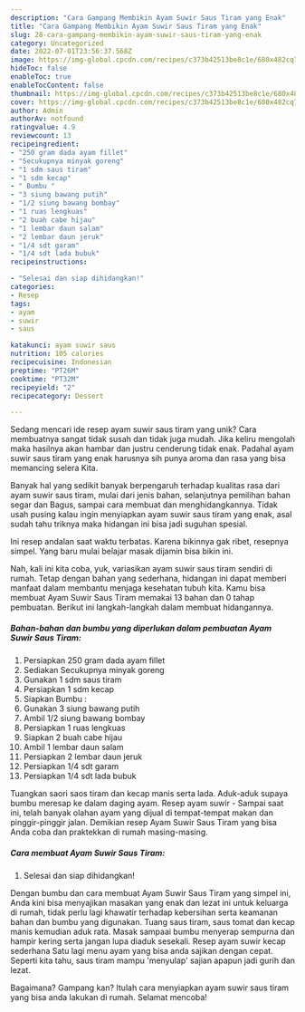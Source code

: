 ```yaml
---
description: "Cara Gampang Membikin Ayam Suwir Saus Tiram yang Enak"
title: "Cara Gampang Membikin Ayam Suwir Saus Tiram yang Enak"
slug: 28-cara-gampang-membikin-ayam-suwir-saus-tiram-yang-enak
category: Uncategorized
date: 2022-07-01T23:56:37.568Z
image: https://img-global.cpcdn.com/recipes/c373b42513be8c1e/680x482cq70/ayam-suwir-saus-tiram-foto-resep-utama.jpg
hideToc: false
enableToc: true
enableTocContent: false
thumbnail: https://img-global.cpcdn.com/recipes/c373b42513be8c1e/680x482cq70/ayam-suwir-saus-tiram-foto-resep-utama.jpg
cover: https://img-global.cpcdn.com/recipes/c373b42513be8c1e/680x482cq70/ayam-suwir-saus-tiram-foto-resep-utama.jpg
author: Admin
authorAv: notfound
ratingvalue: 4.9
reviewcount: 13
recipeingredient:
- "250 gram dada ayam fillet"
- "Secukupnya minyak goreng"
- "1 sdm saus tiram"
- "1 sdm kecap"
- " Bumbu "
- "3 siung bawang putih"
- "1/2 siung bawang bombay"
- "1 ruas lengkuas"
- "2 buah cabe hijau"
- "1 lembar daun salam"
- "2 lembar daun jeruk"
- "1/4 sdt garam"
- "1/4 sdt lada bubuk"
recipeinstructions:

- "Selesai dan siap dihidangkan!"
categories:
- Resep
tags:
- ayam
- suwir
- saus

katakunci: ayam suwir saus 
nutrition: 105 calories
recipecuisine: Indonesian
preptime: "PT26M"
cooktime: "PT32M"
recipeyield: "2"
recipecategory: Dessert

---
```





Sedang mencari ide resep ayam suwir saus tiram yang unik? Cara membuatnya sangat tidak susah dan tidak juga mudah. Jika keliru mengolah maka hasilnya akan hambar dan justru cenderung tidak enak. Padahal ayam suwir saus tiram yang enak harusnya sih punya aroma dan rasa yang bisa memancing selera Kita.





Banyak hal yang sedikit banyak berpengaruh terhadap kualitas rasa dari ayam suwir saus tiram, mulai dari jenis bahan, selanjutnya pemilihan bahan segar dan Bagus, sampai cara membuat dan menghidangkannya. Tidak usah pusing kalau ingin menyiapkan ayam suwir saus tiram yang enak,      asal sudah tahu triknya maka hidangan ini bisa jadi suguhan spesial.














Ini resep andalan saat waktu terbatas. Karena bikinnya gak ribet, resepnya simpel. Yang baru mulai belajar masak dijamin bisa bikin ini.






Nah, kali ini kita coba, yuk, variasikan ayam suwir saus tiram sendiri di rumah. Tetap dengan bahan yang sederhana, hidangan ini dapat memberi manfaat dalam membantu menjaga kesehatan tubuh kita. Kamu bisa membuat Ayam Suwir Saus Tiram memakai 13 bahan dan 0 tahap pembuatan. Berikut ini langkah-langkah dalam membuat hidangannya.

<!--inarticleads1-->

##### Bahan-bahan dan bumbu yang diperlukan dalam pembuatan Ayam Suwir Saus Tiram:

1. Persiapkan 250 gram dada ayam fillet
1. Sediakan Secukupnya minyak goreng
1. Gunakan 1 sdm saus tiram
1. Persiapkan 1 sdm kecap
1. Siapkan  Bumbu :
1. Gunakan 3 siung bawang putih
1. Ambil 1/2 siung bawang bombay
1. Persiapkan 1 ruas lengkuas
1. Siapkan 2 buah cabe hijau
1. Ambil 1 lembar daun salam
1. Persiapkan 2 lembar daun jeruk
1. Persiapkan 1/4 sdt garam
1. Persiapkan 1/4 sdt lada bubuk


Tuangkan saori saos tiram dan kecap manis serta lada. Aduk-aduk supaya bumbu meresap ke dalam daging ayam. Resep ayam suwir - Sampai saat ini, telah banyak olahan ayam yang dijual di tempat-tempat makan dan pinggir-pinggir jalan. Demikian resep Ayam Suwir Saus Tiram yang bisa Anda coba dan praktekkan di rumah masing-masing. 

<!--inarticleads2-->

##### Cara membuat Ayam Suwir Saus Tiram:


1. Selesai dan siap dihidangkan!

Dengan bumbu dan cara membuat Ayam Suwir Saus Tiram yang simpel ini, Anda kini bisa menyajikan masakan yang enak dan lezat ini untuk keluarga di rumah, tidak perlu lagi khawatir terhadap kebersihan serta keamanan bahan dan bumbu yang digunakan. Tuang saus tiram, saus tomat dan kecap manis kemudian aduk rata. Masak sampaai bumbu menyerap sempurna dan hampir kering serta jangan lupa diaduk sesekali. Resep ayam suwir kecap sederhana Satu lagi menu ayam yang bisa anda sajikan dengan cepat. Seperti kita tahu, saus tiram mampu &#39;menyulap&#39; sajian apapun jadi gurih dan lezat. 

Bagaimana? Gampang kan? Itulah cara menyiapkan ayam suwir saus tiram yang bisa anda lakukan di rumah. Selamat mencoba!
